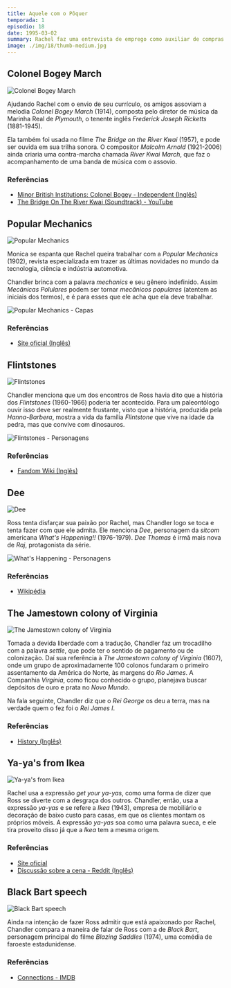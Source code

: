 ```yaml
---
title: Aquele com o Pôquer
temporada: 1
episodio: 18
date: 1995-03-02
summary: Rachel faz uma entrevista de emprego como auxiliar de compras de uma elegante loja de departamentos. As mulheres enfrentam os homens em um jogo de pôquer nada amigável.
image: ./img/18/thumb-medium.jpg
---
```


## Colonel Bogey March

![Colonel Bogey March](./img/18/colonel-bogey-march.png)

Ajudando Rachel com o envio de seu currículo, os amigos assoviam a melodia
*Colonel Bogey March* (1914), composta pelo diretor de música da Marinha Real
de *Plymouth*, o tenente inglês *Frederick Joseph Ricketts* (1881-1945).

Ela também foi usada no filme *The Bridge on the River Kwai* (1957), e pode ser
ouvida em sua trilha sonora. O compositor *Malcolm Arnold* (1921-2006) ainda criaria uma
contra-marcha chamada *River Kwai March*, que faz o acompanhamento de uma banda
de música com o assovio.

### Referências

- [Minor British Institutions: Colonel Bogey - Independent (Inglês)](https://www.independent.co.uk/news/uk/this-britain/minor-british-institutions-colonel-bogey-2080160.html)
- [The Bridge On The River Kwai (Soundtrack) - YouTube](https://music.youtube.com/playlist?list=OLAK5uy_mfzGk0bXhekFyvLnYSMtJw-AX61a9dpHQ)

## Popular Mechanics

![Popular Mechanics](./img/18/popular-mechanics.png)

<cena>
  <monica
    original="- Do you really want a job with Popular Mechanics?"
    traducao="- Quer mesmo trabalhar com a Popular Mechanics?"
  />
  <chandler
    original="- Well, if you're gonna work for mechanics, those are the ones to work for."
    traducao="- Se quer trabalhar com mecânicos, é com esses que você deve trabalhar."
  />
</cena>

Monica se espanta que Rachel queira trabalhar com a *Popular Mechanics* (1902),
revista especializada em trazer as últimas novidades no mundo da tecnologia,
ciência e indústria automotiva.

Chandler brinca com a palavra *mechanics* e seu gênero indefinido. Assim
*Mecânicas Polulares* podem ser tornar *mecânicos populares* (atentem as iniciais
dos termos), e é para esses que ele acha que ela deve trabalhar.

![Popular Mechanics - Capas](./img/18/popular-mechanics-covers.jpg)

### Referências

- [Site oficial (Inglês)](https://www.popularmechanics.com/about/a45/about-us/)

## Flintstones

![Flintstones](./img/18/flintstones.png)

<cena>
  <chandler
    original="- Is this still about her whole The 'Flintstones could have really happened' thing?"
    traducao="- Isso é porque ela disse 'A história dos Flintstones poderia ter acontecido'?"
  />
</cena>

Chandler menciona que um dos encontros de Ross havia dito que a história dos
*Flintstones* (1960-1966) poderia ter acontecido. Para um paleontólogo ouvir isso
deve ser realmente frustante, visto que a história, produzida pela *Hanna-Barbera*,
mostra a vida da família *Flintstone* que vive na idade da pedra, mas que convive
com dinosauros.

![Flintstones - Personagens](./img/18/flintstones-personagens.jpg)

### Referências

- [Fandom Wiki (Inglês)](https://flintstones.fandom.com/wiki/The_Flintstones_(TV_series))

## Dee

![Dee](./img/18/dee.png)

<cena>
  <chandler
    original="- Could you want her more?"
    traducao="- Poderia estar mais apaixonado?"
  />
  <ross
    original="- Who?"
    traducao="- Por quem?"
  />
  <chandler
    original="- Who? Dee, the sarcastic sister from What's Happening!!"
    traducao="- Por quem? Dee, a irmã sarcástica de What's Happening!!"
  />
</cena>

Ross tenta disfarçar sua paixão por Rachel, mas Chandler logo se toca e tenta fazer
com que ele admita. Ele menciona *Dee*, personagem da *sitcom* americana
*What's Happening!!* (1976-1979). *Dee Thomas* é irmã mais nova de *Raj*,
protagonista da série.

![What's Happening - Personagens](./img/18/whats-happening.jpg)

### Referências

- [Wikipédia](https://en.wikipedia.org/wiki/What%27s_Happening!!)

## The Jamestown colony of Virginia

![The Jamestown colony of Virginia](./img/18/the-jamestown-colony-of-virginia.png)

<cena>
  <ross
    original="- Rach, we've got to settle."
    traducao="- Rach, vamos se acertar."
  />
  <rachel
    original="- Settle what?"
    traducao="- 'Assentar' o quê?"
  />
  <chandler
    original="- The Jamestown colony of Virginia."
    traducao="- A colônia de Jamestown da Virginia."
  />
</cena>

Tomada a devida liberdade com a tradução, Chandler faz um trocadilho com a palavra
*settle*, que pode ter o sentido de pagamento ou de colonização. Daí sua referência
à *The Jamestown colony of Virginia* (1607), onde um grupo de aproximadamente 100
colonos fundaram o primeiro assentamento da América do Norte, às margens do *Rio James*.
A Companhia *Virginia*, como ficou conhecido o grupo, planejava buscar depósitos
de ouro e prata no *Novo Mundo*.

Na fala seguinte, Chandler diz que o *Rei George* os deu a terra, mas na verdade
quem o fez foi o *Rei James I*.

### Referências

- [History (Inglês)](https://www.history.com/topics/colonial-america/jamestown)

## Ya-ya's from Ikea

![Ya-ya's from Ikea](./img/18/ya-ya-s-from-ikea.png)

<cena>
  <rachel
    original="- So, basically, you get your ya-yas by taking money from all of your friends."
    traducao="- Basicamente, você obtém divertimento tomando dinheiro dos seus amigos."
  />
  <ross
    original="- Yeah."
    traducao="- Pois é."
  />
  <chandler
    original="- Yes, and I get my ya-yas from Ikea. You have to put them together yourself, but they cost a little less."
    traducao="- Sim, e eu obtenho meu divertimento da Ikea. Você mesmo tem que montar, mas custa um pouco menos."
  />
</cena>

Rachel usa a expressão *get your ya-yas*, como uma forma de dizer que Ross se diverte
com a desgraça dos outros. Chandler, então, usa a expressão *ya-yas* e se refere
a *Ikea* (1943), empresa de mobiliário e decoração de baixo custo para casas, em que
os clientes montam os próprios móveis. A expressão *ya-yas* soa como uma palavra
sueca, e ele tira proveito disso já que a *Ikea* tem a mesma origem.

### Referências

- [Site oficial](https://www.ikea.com/pt/pt/this-is-ikea/)
- [Discussão sobre a cena - Reddit (Inglês)](https://www.reddit.com/r/EnglishLearning/comments/3h2ww5/what_is_you_get_your_yayas_by_taking_money_from/)

## Black Bart speech

![Black Bart speech](./img/18/black-bart-speech.png)

<cena>
  <chandler
    original="- What was with that whole Black Bart speech? &quot;When I play poker, I'm not a nice guy&quot;."
    traducao="- E aquele discurso de Black Bart? &quot;Quando jogo pôquer, não sou bonzinho!&quot;"
  />
</cena>

Ainda na intenção de fazer Ross admitir que está apaixonado por Rachel, Chandler
compara a maneira de falar de Ross com a de *Black Bart*, personagem principal do
filme *Blazing Saddles* (1974), uma comédia de faroeste estadunidense.

### Referências

- [Connections - IMDB](https://www.imdb.com/title/tt0583510/movieconnections)
